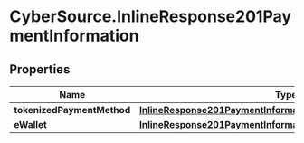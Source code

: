 # CyberSource.InlineResponse201PaymentInformation

## Properties
Name | Type | Description | Notes
------------ | ------------- | ------------- | -------------
**tokenizedPaymentMethod** | [**InlineResponse201PaymentInformationTokenizedPaymentMethod**](InlineResponse201PaymentInformationTokenizedPaymentMethod.md) |  | [optional] 
**eWallet** | [**InlineResponse201PaymentInformationEWallet**](InlineResponse201PaymentInformationEWallet.md) |  | [optional] 


